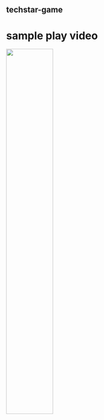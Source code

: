 ## techstar-game

# sample play video

[<img src="https://i.ytimg.com/vi/Hc79sDi3f0U/maxresdefault.jpg" width="50%">](https://github.com/Scott-TechStar/techstar-game/blob/main/images/play.mp4 "Techstar Game Preview")

